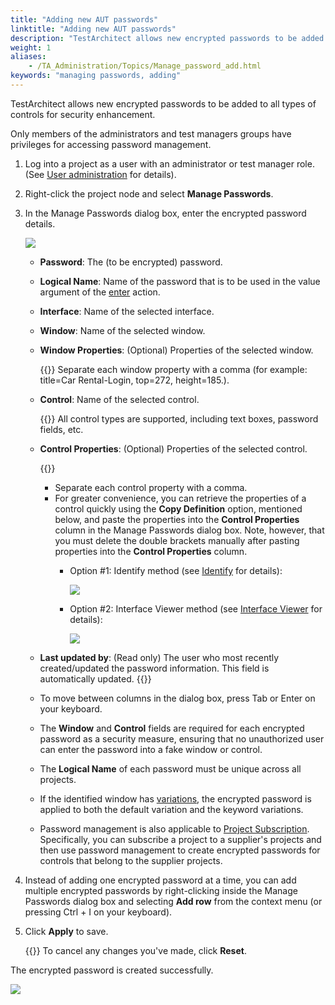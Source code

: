 ```yaml
--- 
title: "Adding new AUT passwords"
linktitle: "Adding new AUT passwords"
description: "TestArchitect allows new encrypted passwords to be added to all types of controls for security enhancement."
weight: 1
aliases: 
    - /TA_Administration/Topics/Manage_password_add.html
keywords: "managing passwords, adding"
---
```


TestArchitect allows new encrypted passwords to be added to all types of controls for security enhancement.

Only members of the administrators and test managers groups have privileges for accessing password management.

1.  Log into a project as a user with an administrator or test manager role. \(See [User administration](/administration-guide/users-and-passwords/user-administration/) for details\).

2.  Right-click the project node and select **Manage Passwords**.

3.  In the Manage Passwords dialog box, enter the encrypted password details.

    ![](/images/TA_Administration/Images/Manage_password_dialog.png)

    -   **Password**: The \(to be encrypted\) password.
    -   **Logical Name**: Name of the password that is to be used in the value argument of the [enter](/automation-guide/action-based-testing-language/built-in-actions/user-interface-actions/control-element/enter) action.
    -   **Interface**: Name of the selected interface.
    -   **Window**: Name of the selected window.
    -   **Window Properties**: \(Optional\) Properties of the selected window.

        {{<tip>}} Separate each window property with a comma \(for example: title=Car Rental-Login, top=272, height=185.\).

    -   **Control**: Name of the selected control.

        {{<note>}} All control types are supported, including text boxes, password fields, etc.

    -   **Control Properties**: \(Optional\) Properties of the selected control.

        {{<tip>}}

        -   Separate each control property with a comma.
        -   For greater convenience, you can retrieve the properties of a control quickly using the **Copy Definition** option, mentioned below, and paste the properties into the **Control Properties** column in the Manage Passwords dialog box. Note, however, that you must delete the double brackets manually after pasting properties into the **Control Properties** column.
            -   Option \#1: Identify method \(see [Identify](/user-guide/interface-definitions/interface-capturing-commands/point-to-identify-tool/) for details\):

                ![](/images/TA_Administration/Images/Dynamic_identifiers_identify.png)

            -   Option \#2: Interface Viewer method \(see [Interface Viewer](/user-guide/interface-definitions/the-interface-viewer/interpreting-the-interface-viewer/) for details\):

                ![](/images/TA_Administration/Images/Dynamic_identifiers_viewer.png)

    -   **Last updated by**: \(Read only\) The user who most recently created/updated the password information. This field is automatically updated.
    {{<note>}}

    -   To move between columns in the dialog box, press Tab or Enter on your keyboard.
    -   The **Window** and **Control** fields are required for each encrypted password as a security measure, ensuring that no unauthorized user can enter the password into a fake window or control.
    -   The **Logical Name** of each password must be unique across all projects.
    -   If the identified window has [variations](/user-guide/variations/), the encrypted password is applied to both the default variation and the keyword variations.
    -   Password management is also applicable to [Project Subscription](/user-guide/projects-and-project-items/projects-in-testarchitect/project-subscription/). Specifically, you can subscribe a project to a supplier's projects and then use password management to create encrypted passwords for controls that belong to the supplier projects.
4.  Instead of adding one encrypted password at a time, you can add multiple encrypted passwords by right-clicking inside the Manage Passwords dialog box and selecting **Add row** from the context menu \(or pressing Ctrl + I on your keyboard\).

5.  Click **Apply** to save.

    {{<tip>}} To cancel any changes you've made, click **Reset**.


The encrypted password is created successfully.

![](/images/TA_Administration/Images/Manage_password_add_result.png)



